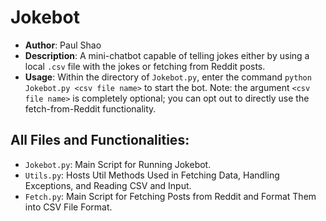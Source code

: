 # Jokebot

* **Author**: Paul Shao
* **Description**: A mini-chatbot capable of telling jokes either by using a local `.csv` file with the jokes or fetching from Reddit posts.
* **Usage**: Within the directory of `Jokebot.py`, enter the command `python Jokebot.py <csv file name>` to start the bot.
Note: the argument `<csv file name>` is completely optional; you can opt out to directly use the fetch-from-Reddit functionality.

## All Files and Functionalities:
* `Jokebot.py`: Main Script for Running Jokebot.
* `Utils.py`: Hosts Util Methods Used in Fetching Data, Handling Exceptions, and Reading CSV and Input.
* `Fetch.py`: Main Script for Fetching Posts from Reddit and Format Them into CSV File Format.
